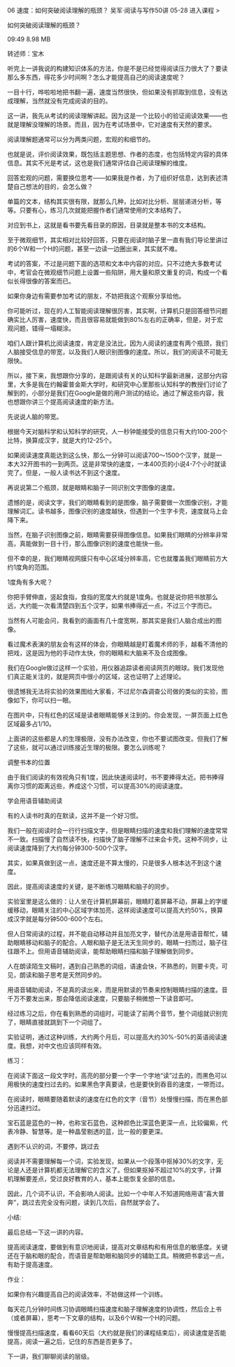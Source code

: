 06 速度：如何突破阅读理解的瓶颈？
吴军·阅读与写作50讲
05-28
进入课程 >

如何突破阅读理解的瓶颈？

09:49 8.98 MB

转述师：宝木

听完上一讲我说的构建知识体系的方法，你是不是已经觉得阅读压力很大了？要读那么多东西，得花多少时间啊？怎么才能提高自己的阅读速度呢？

一目十行，哗啦啦地把书翻一遍，速度当然很快，但如果没有抓取到信息，没有达成理解，当然就没有完成阅读的目的。

这一讲，我先从考试的阅读理解讲起。因为这是一个比较小的验证阅读效果——也就是理解没理解的场景。而且，因为在考试场景中，它对速度有天然的要求。

阅读理解题通常可以分为两类问题，宏观的和细节的。

也就是说，评价阅读效果，既包括主题思想、作者的态度，也包括特定内容的具体信息。其实不光是考试，这也是我们通常评估自己阅读理解的维度。

回答宏观的问题，需要换位思考——如果我是作者，为了组织好信息，达到表述清楚自己想法的目的，会怎么做？

单篇的文本，结构其实很有限，就那么几种，比如对比分析、层层递进分析，等等。只要有心，练习几次就能把握作者们通常使用的文本结构了。

对应到书上，这就是看书要先看目录的原因，目录就是整本书的文本结构。

至于微观细节，其实相对比较好回答，只要在阅读时脑子里一直有我们导论里讲过的6个W和一个H的问题，甚至一边读一边圈出来，其实就不难。

考试的答案，不过是问题下面的选项和文本中内容的对应。只不过绝大多数考试中，考官会在微观细节问题上设置一些陷阱，用大量和原文重复的词，构成一个看似长得很像的答案而已。

如果你身边有需要参加考试的朋友，不妨把我这个观察分享给他。

你可能听过，现在的人工智能阅读理解很厉害，其实啊，计算机只是回答细节问题确实比人厉害，速度快，而且很容易就能做到80%左右的正确率，但是，对于宏观问题，错得一塌糊涂。

咱们人跟计算机比阅读速度，肯定是没法比，因为人阅读的速度有两个瓶颈，我们人脑接受信息的带宽，以及我们人眼识别图像的速度。所以，我们的阅读不可能无限快。

所以，接下来，我想跟你分享的，是跟阅读有关的认知科学最新进展，这部分内容里，大多是我在约翰霍普金斯大学时，和研究中心里那些认知科学的教授们讨论了解到的，小部分是我们在Google是做的用户测试的结论。通过了解这些内容，我也想跟你讲三个提高阅读速度的新方法。

先说说人脑的带宽。

根据今天对脑科学和认知科学的研究，人一秒钟能接受的信息只有大约100-200个比特，换算成汉字，就是大约12-25个。

如果阅读速度真能达到这么快，那么一分钟可以阅读700～1500个汉字，就是一本大32开图书的一到两页。这是非常快的速度，一本400页的小说4-7个小时就读完了。但是，一般人读书达不到这个速度。

再说说第二个瓶颈，就是眼睛和脑子一同识别文字图像的速度。

遗憾的是，阅读文字，我们的眼睛看到的是图像，脑子需要做一次图像识别，才能理解词汇。读书越多，图像识别的速度越快，但遇到一个生字卡壳，速度就马上会降下来。

当然，在脑子识别图像之前，眼睛需要获得图像信息。如果我们眼睛的分辨率非常高，真能做到一目十行，那么图像识别的速度也能快一些。

但不幸的是，我们眼睛视网膜只有中心区域分辨率高，它也就覆盖我们眼睛前方大约1度角的范围。

1度角有多大呢？

你把手臂伸直，竖起食指，食指的宽度大约就是1度角。也就是说你把书放那么远，大约能一次看清楚四到五个汉字，如果书捧得近一点，不过三个字而已。

当然有人可能会问，我看到的画面有几十度宽啊，那其实是我们人脑合成出的图像。

看过魔术表演的朋友会有这样的体会，你眼睛越是盯着魔术师的手，越看不清他的把戏，这是因为他的手动作太快，你的眼睛和大脑来不及合成图像。

我们在Google做过这样一个实验，用仪器追踪读者阅读网页的眼球。我们发现他们真正能关注的，就是网页中很小的区域，这也证明了上述理论。

很遗憾我无法将实验的效果图给大家看，不过尼尔森调查公司做的类似的实验，图像如下，你可以扫一眼。

在图片中，只有红色的区域是读者眼睛能够关注到的。你会发现，一屏页面上红色区域最多占1/10。

上面讲的这些都是人的生理极限，没有办法改变，你也不要试图改变。但我们了解了这些，就可以通过训练接近生理的极限。要怎么训练呢？


调整书本的位置

由于我们阅读的有效视角只有1度，因此快速阅读时，书不要捧得太近。把书捧得离你习惯的距离远些，养成这个习惯，可以提高30%的阅读速度。


学会用语音辅助阅读

有的人读书时真的在默读，这并不是一个好习惯。

我们一般在阅读时会一行行扫描文字，但是眼睛扫描的速度和我们理解的速度常常不一致。扫描慢了自然读不快，扫描快了脑子理解不过来会卡壳。这种不同步，让阅读速度降到了大约每分钟300-500个汉字。

其实，如果真做到这一点，速度还是不算太慢的，只是很多人根本达不到这个速度。

因此，提高阅读速度的关键，是不断练习眼睛和脑子的同步。

实验室里是这么做的：让人坐在计算机屏幕前，眼睛盯着屏幕不动，屏幕上的字缓缓移动，眼睛关注的中心区域字体加亮，这样阅读速度可以提高大约50%，换算成汉字就是每分钟500-600个左右。

但人日常阅读的过程，并不能自动移动并且加亮文字，替代办法是用语音帮忙，辅助眼睛移动和脑子的配合。人眼和脑子是无法天生同步的，眼睛一扫而过，脑子往往跟不上。但用语音辅助阅读，能帮助眼睛扫描和脑子理解做到同步。

人在朗读陌生文稿时，遇到自己熟悉的词组，语速会快，不熟悉的，则要卡壳，可见，朗读和脑子思考是天然同步的。

用语音辅助阅读，不是真的读出来，而是用默读的节奏来控制眼睛扫描的速度。音千万不要发出来，那会降低阅读速度，只要脑子稍微想一下读音即可。

经过练习之后，你在看到熟悉的词组时，可能读了前两个音节，整个词组就识别完了，眼睛直接就跳到下一个词组了。

实验证明，通过这种训练，大约两个月后，可以提高大约30%-50%的英语阅读速度。我想，对中文也应该同样有效。

练习：

在阅读下面这一段文字时，高亮的部分要一个字一个字地“读”过去的，而黑色可以用极快的速度扫过去的。如果黑色字真要读，也是要快到吞音的速度，一带而过。

在阅读时，眼睛要随着默读的速度在红色的文字（音节）处慢慢扫描，而在黑色部分迅速扫过。

宝石蓝是蓝色的一种，也称宝石蓝色，这种颜色比深蓝色更深一点，比较偏紫，代表冷静、智慧等。是一种晶莹剔透的蓝，比一般的要更深。

遇到不认识的词，不要停，跳过去

阅读并不需要理解每一个词，实验发现，如果从一个段落中抠掉30%的文字，无论是人还是计算机都无法理解它的含义了。但如果抠掉不超过10%的文字，计算机理解要差点，受过良好教育的人，基本上能恢复全部的信息。

因此，几个词不认识，不会影响人阅读。比如一个中年人不知道网络用语“喜大普奔”，跳过去完全没有问题，读到几次后，自然就学会了。

小结:

最后总结一下这一讲的内容。

提高阅读速度，要做到有意识地阅读，提高对文章结构和有用信息的敏感度。关键还在于脑和眼的配合，而语音是帮助眼和脑同步的辅助工具。稍微把书拿远一点，有助于提高速度。

作业：

如果你有兴趣提高自己的阅读效率，不妨做这样一个训练。

每天花几分钟时间练习协调眼睛扫描速度和脑子理解速度的协调性，然后合上书（或者屏幕），思考一下文章的结构，以及6个W和一个H的问题。

慢慢提高扫描速度，看看60天后（大约就是我们的课程结束后），阅读速度是否能提高，阅读一遍之后，记住的东西是否更多了。

下一讲，我们聊聊阅读的层级。


